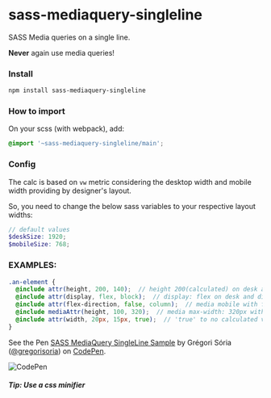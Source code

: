 # sass-mediaquery-singleline
SASS Media queries on a single line.

**Never** again use media queries!


### Install

```bash
npm install sass-mediaquery-singleline
```


### How to import

On your scss (with webpack), add:

```scss
@import '~sass-mediaquery-singleline/main';
```


### Config

The calc is based on `vw` metric considering the desktop width and mobile width providing by designer's layout.

So, you need to change the below sass variables to your respective layout widths:

```scss
// default values
$deskSize: 1920;
$mobileSize: 768;
```

### EXAMPLES:

```scss
.an-element {
  @include attr(height, 200, 140);  // height 200(calculated) on desk and height 140(calculated) on mobile
  @include attr(display, flex, block);  // display: flex on desk and display: block on mobile
  @include attr(flex-direction, false, column);  // media mobile with flex-direction: column, but on desk wasn't created
  @include mediaAttr(height, 100, 320);  // media max-width: 320px with height: 100px(calculated)
  @include attr(width, 20px, 15px, true);  // 'true' to no calculated value
}
```

<p class="codepen" data-height="265" data-theme-id="dark" data-default-tab="css,result" data-user="gregorisoria" data-slug-hash="BayPwmW" data-pen-title="SASS MediaQuery SingleLine Sample">
  <span>See the Pen <a href="https://codepen.io/gregorisoria/pen/BayPwmW">
  SASS MediaQuery SingleLine Sample</a> by Grégori Sória (<a href="https://codepen.io/gregorisoria">@gregorisoria</a>)
  on <a href="https://codepen.io">CodePen</a>.</span>
</p>
<!--<script async src="https://static.codepen.io/assets/embed/ei.js"></script>-->


![CodePen](https://s3.amazonaws.com/media.eremedia.com/wp-content/uploads/2018/05/31112343/Codepen.png)

##### Tip: Use a css minifier
